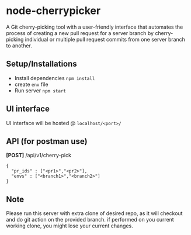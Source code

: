 # node-cherrypicker
A Git cherry-picking tool with a user-friendly interface that automates the process of creating a new pull request for a server branch by cherry-picking individual or multiple pull request commits from one server branch to another.


## Setup/Installations
* Install dependencies ``npm install``
* create `env` file
* Run server ``npm start``

## UI interface
UI interface will be hosted @ `localhost/<port>/`

## API (for postman use)
**[POST]** /api/v1/cherry-pick
```
{
  "pr_ids" : ["<pr1>","<pr2>"],
  "envs" : ["<branch1>","<branch2>"]
}
```

## Note
Please run this server with extra clone of desired repo, as it will checkout and do git action on the provided branch. if performed on you current working clone, you might lose your current changes.
